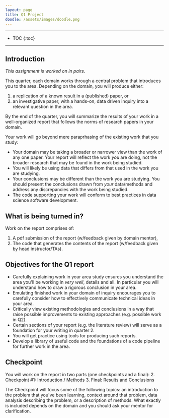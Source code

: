 ```yaml
---
layout: page
title: Q1 Project
doodle: /assets/images/doodle.png
---
```


---
* TOC
{:toc}

---

## Introduction

*This assignment is worked on in pairs*.

This quarter, each domain works through a central problem that
introduces you to the area. Depending on the domain, you will produce
either:
1. a replication of a known result in a (published) paper, or
2. an investigative paper, with a hands-on, data driven inquiry
   into a relevant question in the area.

By the end of the quarter, you will summarize the results of
your work in a well-organized report that follows the norms of
research papers in your domain.

Your work will go beyond mere paraprhasing of the existing work that
you study:
* Your domain may be taking a broader or narrower view than the work
  of any one paper. Your report will reflect the work *you* are doing,
  not the broader research that may be found in the work being
  studied.
* You will likely be using data that differs from that used in the
  work you are studying.
* Your conclusions may be different than the work you are
  studying. You should present the conclusions drawn from *your*
  data/methods and address any discrepancies with the work being
  studied.
* The code supporting your work will conform to best practices in data
  science software development.
  
## What is being turned in?

Work on the report comprises of:
1. A pdf submission of the report (w/feedback given by domain mentor),
2. The code that generates the contents of the report (w/feedback
   given by head instructor/TAs).
  
## Objectives for the Q1 report

* Carefully explaining work in your area study ensures you understand
  the area you'll be working in *very well*, details and
  all. In particular you will understand how to draw a rigorous
  conclusion in your area.
* Emulating finished work in your domain of inquiry encourages you to
  carefully consider how to effectively communicate technical ideas in
  your area.
* Critically view existing methodologies and conclusions in a way that
  raise possible improvements to existing approaches (e.g. possible
  work in Q2).
* Certain sections of your report (e.g. the literature review) will
  serve as a foundation for your writing in quarter 2.
* You will get practice using tools for producing such reports.
* Develop a library of useful code and the foundations
  of a code pipeline for further work in the area.

## Checkpoint

You will work on the report in two parts (one checkpoints and a final):
2. Checkpoint #1: Introduction / Methods
3. Final: Results and Conclusions

The Checkpoint will focus some of the following topics: an
introduction to the problem that you've been learning, context around
that problem, data analysis describing the problem, or a description
of methods. What exactly is included depends on the domain and you
should ask your mentor for clarification.

